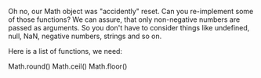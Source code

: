 Oh no, our Math object was "accidently" reset. Can you re-implement some of those functions? We can assure, that only non-negative numbers are passed as arguments. So you don't have to consider things like undefined, null, NaN, negative numbers, strings and so on.

Here is a list of functions, we need:

Math.round()
Math.ceil()
Math.floor()